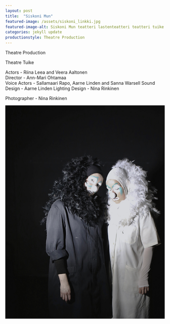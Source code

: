 ```yaml
---
layout: post
title:  "Siskoni Mun"
featured-image: /assets/siskoni_linkki.jpg
featured-image-alt: Siskoni Mun teatteri lastenteatteri teatteri tuike
categories: jekyll update
productionstyle: Theatre Production
---
```


  Theatre Production 
  
  Theatre Tuike

  Actors - Riina Leea and Veera Aaltonen  
  Director - Ann-Mari Ohtamaa  
  Voice Actors - Sallamaari Rapo, Aarne Linden and Sanna Warsell
  Sound Design - Aarne Linden
  Lighting Design - Nina Rinkinen

  Photographer - Nina Rinkinen

![alt text](/assets/projects/klovnit3.jpg)

